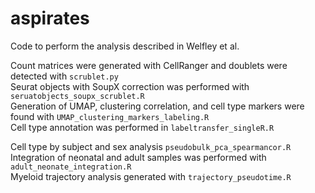 # aspirates
Code to perform the analysis described in Welfley et al.

Count matrices were generated with CellRanger and doublets were detected with `scrublet.py` \
Seurat objects with SoupX correction was performed with `seruatobjects_soupx_scrublet.R`  \
Generation of UMAP, clustering correlation, and cell type markers were found with `UMAP_clustering_markers_labeling.R` \
Cell type annotation was performed in `labeltransfer_singleR.R` 

Cell type by subject and sex analysis `pseudobulk_pca_spearmancor.R` \
Integration of neonatal and adult samples was performed with `adult_neonate_integration.R` \
Myeloid trajectory analysis generated with `trajectory_pseudotime.R`
